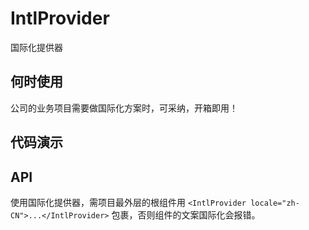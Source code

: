# IntlProvider

国际化提供器

## 何时使用

公司的业务项目需要做国际化方案时，可采纳，开箱即用！

## 代码演示

<code src="./demos"></code>

## API

使用国际化提供器，需项目最外层的根组件用 `<IntlProvider locale="zh-CN">...</IntlProvider>` 包裹，否则组件的文案国际化会报错。
